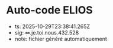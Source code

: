 # Auto-code ELIOS
- ts: 2025-10-29T23:38:41.265Z
- sig: ∞.je.toi.nous.432.528
- note: fichier généré automatiquement